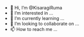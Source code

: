 - 👋 Hi, I’m @KisaragiRuma
- 👀 I’m interested in ...
- 🌱 I’m currently learning ...
- 💞️ I’m looking to collaborate on ...
- 📫 How to reach me ...

<!---
KisaragiRuma/KisaragiRuma is a ✨ special ✨ repository because its `README.md` (this file) appears on your GitHub profile.
You can click the Preview link to take a look at your changes.
--->
